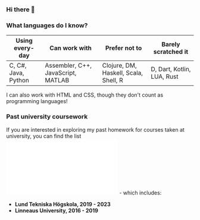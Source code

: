 ### Hi there 👋

### What languages do I know?

| Using every-day | Can work with | Prefer not to | Barely scratched it |
|-----------------|---------------|---------------|---------------------|
| C, C#, Java, Python | Assembler, C++, JavaScript, MATLAB | Clojure, DM, Haskell, Scala, Shell, R | D, Dart, Kotlin, LUA, Rust |

I can also work with HTML and CSS, though they don't count as programming languages!

### Past university coursework
If you are interested in exploring my past homework for courses taken at university, you can find the list ![here](./UNIVERSITY.md) - which includes:
- **Lund Tekniska Högskola, 2019 - 2023**
- **Linneaus University, 2016 - 2019**

<!--
**martinlyra/martinlyra** is a ✨ _special_ ✨ repository because its `README.md` (this file) appears on your GitHub profile.

Here are some ideas to get you started:

- 🔭 I’m currently working on ...
- 🌱 I’m currently learning ...
- 👯 I’m looking to collaborate on ...
- 🤔 I’m looking for help with ...
- 💬 Ask me about ...
- 📫 How to reach me: ...
- 😄 Pronouns: ...
- ⚡ Fun fact: ...
-->

